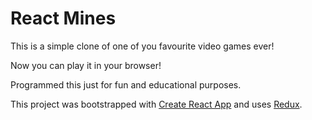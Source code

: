 # React Mines

This is a simple clone of one of you favourite video games ever!

Now you can play it in your browser!

Programmed this just for fun and educational purposes.

This project was bootstrapped with [Create React App](https://github.com/facebookincubator/create-react-app) and uses [Redux](https://redux.js.org).
